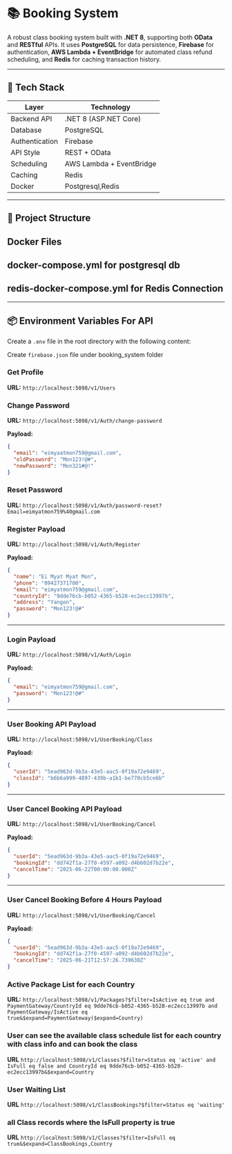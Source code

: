 # 📚 Booking System

A robust class booking system built with **.NET 8**, supporting both **OData** and **RESTful** APIs. It uses **PostgreSQL** for data persistence, **Firebase** for authentication, **AWS Lambda + EventBridge** for automated class refund scheduling, and **Redis** for caching transaction history.

---

## 🔧 Tech Stack

| Layer          | Technology               |
| -------------- | ------------------------ |
| Backend API    | .NET 8 (ASP.NET Core)    |
| Database       | PostgreSQL               |
| Authentication | Firebase                 |
| API Style      | REST + OData             |
| Scheduling     | AWS Lambda + EventBridge |
| Caching        | Redis                    |
| Docker         | Postgresql,Redis         |

---

## 📁 Project Structure

## Docker Files

## docker-compose.yml for postgresql db

## redis-docker-compose.yml for Redis Connection

---

## 📦 Environment Variables For API

Create a `.env` file in the root directory with the following content:

Create `firebase.json` file under booking_system folder

### Get Profile

**URL:**
`http://localhost:5098/v1/Users`

### Change Password

**URL:**
`http://localhost:5098/v1/Auth/change-password`

**Payload:**

```json
{
  "email": "eimyaatmon759@gmail.com",
  "oldPassword": "Mon123!@#",
  "newPassword": "Mon321#@!"
}
```

### Reset Password

**URL:**
`http://localhost:5098/v1/Auth/password-reset?Email=eimyatmon759%40gmail.com`

### Register Payload

**URL:**
`http://localhost:5098/v1/Auth/Register`

**Payload:**

```json
{
  "name": "Ei Myat Myat Mon",
  "phone": "09427371700",
  "email": "eimyatmon759@gmail.com",
  "countryId": "9dde76cb-b052-4365-b528-ec2ecc13997b",
  "address": "Yangon",
  "password": "Mon123!@#"
}
```

---

### Login Payload

**URL:**
`http://localhost:5098/v1/Auth/Login`

**Payload:**

```json
{
  "email": "eimyatmon759@gmail.com",
  "password": "Mon123!@#"
}
```

---

### User Booking API Payload

**URL:**
`http://localhost:5098/v1/UserBooking/Class`

**Payload:**

```json
{
  "userId": "5ead963d-9b3a-43e5-aac5-0f19a72e9469",
  "classId": "b6b6a999-4897-439b-a1b1-be770cb5ce6b"
}
```

---

### User Cancel Booking API Payload

**URL:**
`http://localhost:5098/v1/UserBooking/Cancel`

**Payload:**

```json
{
  "userId": "5ead963d-9b3a-43e5-aac5-0f19a72e9469",
  "bookingId": "dd742f1a-27f0-4597-a092-d4b602d7b22e",
  "cancelTime": "2025-06-22T00:00:00.000Z"
}
```

---

### User Cancel Booking Before 4 Hours Payload

**URL:**
`http://localhost:5098/v1/UserBooking/Cancel`

**Payload:**

```json
{
  "userId": "5ead963d-9b3a-43e5-aac5-0f19a72e9469",
  "bookingId": "dd742f1a-27f0-4597-a092-d4b602d7b22e",
  "cancelTime": "2025-06-21T12:57:26.739638Z"
}
```

### Active Package List for each Country

**URL:**
`http://localhost:5098/v1/Packages?$filter=IsActive eq true and PaymentGateway/CountryId eq 9dde76cb-b052-4365-b528-ec2ecc13997b and PaymentGateway/IsActive eq true&$expand=PaymentGateway($expand=Country)`

### User can see the available class schedule list for each country with class info and can book the class

**URL**
`http://localhost:5098/v1/Classes?$filter=Status eq 'active' and IsFull eq false and CountryId eq 9dde76cb-b052-4365-b528-ec2ecc13997b&$expand=Country`

### User Waiting List

**URL**
`http://localhost:5098/v1/ClassBookings?$filter=Status eq 'waiting'`

### all Class records where the IsFull property is true

**URL**
`http://localhost:5098/v1/Classes?$filter=IsFull eq true&$expand=ClassBookings,Country`
